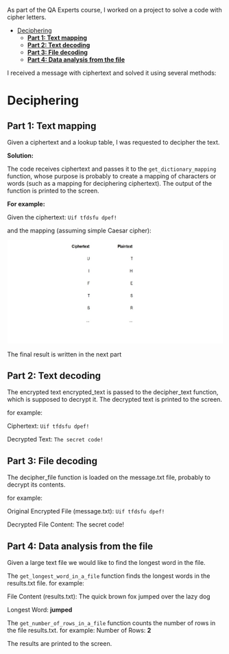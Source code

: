 As part of the QA Experts course, I worked on a project to solve a code with cipher letters.

<!-- TOC -->
* [Deciphering](#deciphering)
  * [**Part 1: Text mapping**](#part-1-text-mapping)
  * [**Part 2: Text decoding**](#part-2-text-decoding)
  * [**Part 3: File decoding**](#part-3-file-decoding)
  * [**Part 4: Data analysis from the file**](#part-4-data-analysis-from-the-file)
<!-- TOC -->

I received a message with ciphertext and solved it using several methods:

# Deciphering

## **Part 1: Text mapping**
Given a ciphertext and a lookup table, I was requested to decipher the text. 

**Solution:**

The code receives ciphertext and passes it to the `get_dictionary_mapping` function, whose purpose is probably to create a mapping of characters or words (such as a mapping for deciphering ciphertext).
The output of the function is printed to the screen.

**For example:**

Given the ciphertext:
`Uif tfdsfu dpef!`

and the mapping (assuming simple Caesar cipher):

<p align="center">
  <img src="images\mapping.jpg" width="700">
</p>

The final result is written in the next part


## **Part 2: Text decoding**
The encrypted text encrypted_text is passed to the decipher_text function, which is supposed to decrypt it.
The decrypted text is printed to the screen.

for example:

Ciphertext:
`Uif tfdsfu dpef!`

Decrypted Text:
`The secret code!`


## **Part 3: File decoding**
The decipher_file function is loaded on the message.txt file, probably to decrypt its contents.

for example:

Original Encrypted File (message.txt):
`Uif tfdsfu dpef!`

Decrypted File Content:
The secret code!


## **Part 4: Data analysis from the file**

Given a large text file we would like to find the longest word in the file. 

The `get_longest_word_in_a_file` function finds the longest words in the results.txt file.
for example:

File Content (results.txt):
The quick brown fox
jumped over the lazy dog

Longest Word:
**jumped**

The `get_number_of_rows_in_a_file` function counts the number of rows in the file results.txt.
for example:
Number of Rows:
**2**

The results are printed to the screen.
